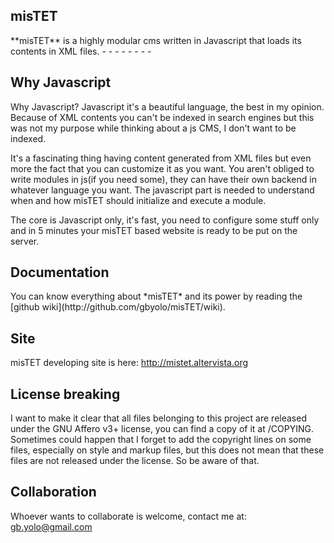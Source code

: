 <h2>misTET</h2>
**misTET** is a highly modular cms written in Javascript that loads its contents in XML files.
- - - - - - - -
<h2>Why Javascript</h2>
Why Javascript? Javascript it's a beautiful language, the best in my opinion. Because of XML contents you can't be indexed in search engines but this was
not my purpose while thinking about a js CMS, I don't want to be indexed.

It's a fascinating thing having content generated from XML files but even more the fact that you can customize it as you want. You aren't obliged to write modules in js(if you need some), they can have their own backend in whatever language you want. The javascript part is needed to understand when and how misTET should initialize and execute a module.

The core is Javascript only, it's fast, you need to configure some stuff only and in 5 minutes your misTET based website is ready to be put on the server.

<h2>Documentation</h2>
You can know everything about *misTET* and its power by reading the [github wiki](http://github.com/gbyolo/misTET/wiki).

<h2>Site</h2>
misTET developing site is here:
<a href = "http://mistet.altervista.org" target = "_blank">http://mistet.altervista.org</a>

<h2>License breaking</h2>
I want to make it clear that all files belonging to this project are released under the GNU Affero v3+ license, you can find a 
copy of it at /COPYING. Sometimes could happen that I forget to add the copyright lines on some files, especially on style and
markup files, but this does not mean that these files are not released under the license. So be aware of that.

<h2>Collaboration</h2>
Whoever wants to collaborate is welcome, contact me at: <a href = "mailto:gb.ylolo@gmail.com">gb.yolo@gmail.com </a>
